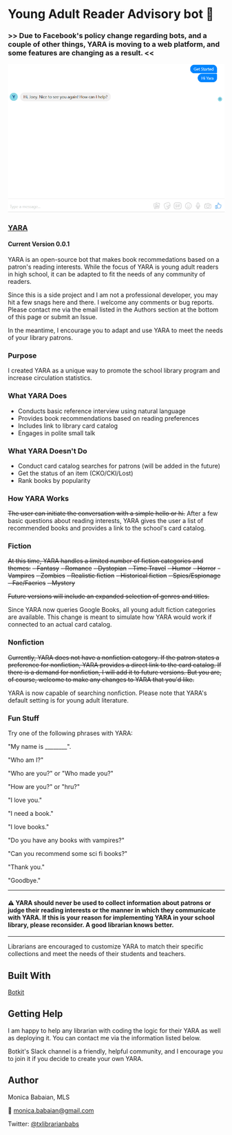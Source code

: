 # Young Adult Reader Advisory bot 🤖 
 

### >> Due to Facebook's policy change regarding bots, and a couple of other things, YARA is moving to a web platform, and some features are changing as a result. <<


<img src="https://github.com/mbabaian/yara/blob/master/yara_intro.gif" width="548">

### [YARA](https://dear-chill.glitch.me/)

#### Current Version 0.0.1
YARA is an open-source bot that makes book recommedations based on a patron's reading interests. While the focus of YARA is young adult readers in high school, it can be adapted to fit the needs of any community of readers.

Since this is a side project and I am not a professional developer, you may hit a few snags here and there. I welcome any comments or bug reports. Please contact me via the email listed in the Authors section at the bottom of this page or submit an Issue. 

In the meantime, I encourage you to adapt and use YARA to meet the needs of your library patrons.

### Purpose
I created YARA as a unique way to promote the school library program and increase circulation statistics. 

### What YARA Does
- Conducts basic reference interview using natural language
- Provides book recommendations based on reading preferences
- Includes link to library card catalog 
- Engages in polite small talk 

### What YARA Doesn't Do
 - Conduct card catalog searches for patrons (will be added in the future)
 - Get the status of an item (CKO/CKI/Lost)
 - Rank books by popularity
 
### How YARA Works
~~The user can initiate the conversation with a simple hello or hi.~~ After a few basic questions about reading interests, YARA gives the user a list of recommended books and provides a link to the school's card catalog.

### Fiction
~~At this time, YARA handles a limited number of fiction categories and themes:~~
~~- Fantasy~~
~~- Romance~~
~~- Dystopian~~
~~- Time Travel~~
~~- Humor~~
~~- Horror~~
~~- Vampires~~
~~- Zombies~~
~~- Realistic fiction~~
~~- Historical fiction~~
~~- Spies/Espionage~~
~~- Fae/Faeries~~
~~- Mystery~~

~~Future versions will include an expanded selection of genres and titles.~~

Since YARA now queries Google Books, all young adult fiction categories are available. This change is meant to simulate how YARA would work if connected to an actual card catalog.

### Nonfiction
~~Currently, YARA does not have a nonfiction category. If the patron states a preference for nonfiction, YARA provides a direct link to the card catalog. If there is a demand for nonfiction, I will add it to future versions. But you are, of course, welcome to make any changes to YARA that you'd like.~~

YARA is now capable of searching nonfiction. Please note that YARA's default setting is for young adult literature.


### Fun Stuff
Try one of the following phrases with YARA:
 
"My name is ________". 

"Who am I?"

"Who are you?" or "Who made you?"

"How are you?" or "hru?"

"I love you."

"I need a book." 

"I love books."

"Do you have any books with vampires?"

"Can you recommend some sci fi books?"

"Thank you."

"Goodbye."

---
#### ⚠️ YARA should never be used to collect information about patrons or judge their reading interests or the manner in which they communicate with YARA. If this is your reason for implementing YARA in your school library, please reconsider. A good librarian knows better.
---

Librarians are encouraged to customize YARA to match their specific collections and meet the needs of their students and teachers. 

## Built With
[Botkit](https://www.botkit.ai/)

## Getting Help
I am happy to help any librarian with coding the logic for their YARA as well as deploying it. You can contact me via the information listed below. 

Botkit's Slack channel is a friendly, helpful community, and I encourage you to join it if you decide to create your own YARA.

## Author
Monica Babaian, MLS

:email: monica.babaian@gmail.com

Twitter: [@txlibrarianbabs](https://twitter.com/txlibrarianbabs)
